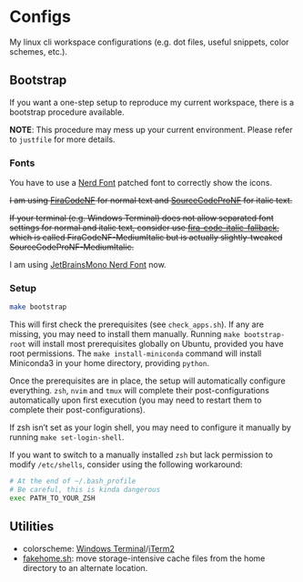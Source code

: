 # Configs

My linux cli workspace configurations (e.g. dot files, useful snippets, color schemes, etc.).

## Bootstrap

If you want a one-step setup to reproduce my current workspace, there is a bootstrap procedure available.

**NOTE**: This procedure may mess up your current environment. Please refer to `justfile` for more details.

### Fonts

You have to use a [Nerd Font](https://www.nerdfonts.com/) patched font to correctly show the icons.

~~I am using [FiraCodeNF](https://github.com/ryanoasis/nerd-fonts/releases/download/v3.1.1/FiraCode.zip) for normal text and [SourceCodeProNF](https://github.com/ryanoasis/nerd-fonts/releases/download/v3.1.1/SourceCodePro.zip) for italic text.~~

~~If your terminal (e.g. Windows Terminal) does not allow separated font settings for normal and italic text, consider use [fira-code-italic-fallback](https://github.com/lljbash/fira-code-italic-fallback), which is called FiraCodeNF-MediumItalic but is actually slightly-tweaked SourceCodeProNF-MediumItalic.~~

I am using [JetBrainsMono Nerd Font](https://github.com/ryanoasis/nerd-fonts/releases/download/v3.1.1/JetBrainsMono.tar.xz) now.

### Setup

```bash
make bootstrap
```

This will first check the prerequisites (see `check_apps.sh`). If any are missing, you may need to install them manually. Running `make bootstrap-root` will install most prerequisites globally on Ubuntu, provided you have root permissions. The `make install-miniconda` command will install Miniconda3 in your home directory, providing `python`.

Once the prerequisites are in place, the setup will automatically configure everything. `zsh`, `nvim` and `tmux` will complete their post-configurations automatically upon first execution (you may need to restart them to complete their post-configurations).

If zsh isn’t set as your login shell, you may need to configure it manually by running `make set-login-shell`.

If you want to switch to a manually installed `zsh` but lack permission to modify `/etc/shells`, consider using the following workaround:

```bash
# At the end of ~/.bash_profile
# Be careful, this is kinda dangerous
exec PATH_TO_YOUR_ZSH
```

## Utilities

- colorscheme: [Windows Terminal](/lljbash-windows-terminal-colorscheme.md)/[iTerm2](/lljbash.itermcolors)
- [fakehome.sh](/fakehome.sh): move storage-intensive cache files from the home directory to an alternate location.
